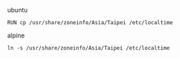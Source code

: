 
ubuntu
```
RUN cp /usr/share/zoneinfo/Asia/Taipei /etc/localtime
```

alpine
```
ln -s /usr/share/zoneinfo/Asia/Taipei /etc/localtime
```

